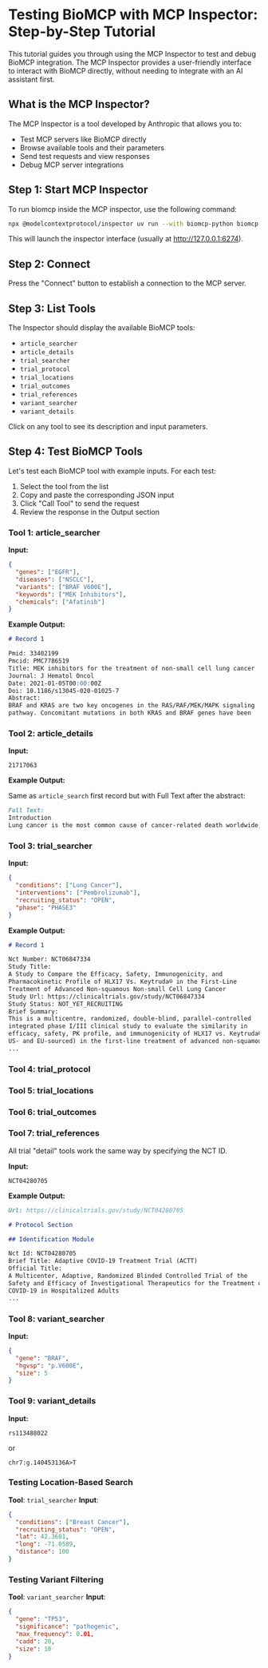 # Testing BioMCP with MCP Inspector: Step-by-Step Tutorial

This tutorial guides you through using the MCP Inspector to test and debug
BioMCP integration. The MCP Inspector provides a user-friendly interface to
interact with BioMCP directly, without needing to integrate with an AI
assistant first.

## What is the MCP Inspector?

The MCP Inspector is a tool developed by Anthropic that allows you to:

- Test MCP servers like BioMCP directly
- Browse available tools and their parameters
- Send test requests and view responses
- Debug MCP server integrations

## Step 1: Start MCP Inspector

To run biomcp inside the MCP inspector, use the following command:

```bash
npx @modelcontextprotocol/inspector uv run --with biomcp-python biomcp run
```

This will launch the inspector interface (usually at http://127.0.0.1:6274).

## Step 2: Connect

Press the "Connect" button to establish a connection to the MCP server.

## Step 3: List Tools

The Inspector should display the available BioMCP tools:

- `article_searcher`
- `article_details`
- `trial_searcher`
- `trial_protocol`
- `trial_locations`
- `trial_outcomes`
- `trial_references`
- `variant_searcher`
- `variant_details`

Click on any tool to see its description and input parameters.

## Step 4: Test BioMCP Tools

Let's test each BioMCP tool with example inputs. For each test:

1. Select the tool from the list
2. Copy and paste the corresponding JSON input
3. Click "Call Tool" to send the request
4. Review the response in the Output section

### Tool 1: article_searcher

**Input:**

```json
{
  "genes": ["EGFR"],
  "diseases": ["NSCLC"],
  "variants": ["BRAF V600E"],
  "keywords": ["MEK Inhibitors"],
  "chemicals": ["Afatinib"]
}
```

**Example Output:**

```markdown
# Record 1

Pmid: 33402199
Pmcid: PMC7786519
Title: MEK inhibitors for the treatment of non-small cell lung cancer
Journal: J Hematol Oncol
Date: 2021-01-05T00:00:00Z
Doi: 10.1186/s13045-020-01025-7
Abstract:
BRAF and KRAS are two key oncogenes in the RAS/RAF/MEK/MAPK signaling
pathway. Concomitant mutations in both KRAS and BRAF genes have been
```

### Tool 2: article_details

**Input:**

```text
21717063
```

**Example Output:**

Same as `article_search` first record but with Full Text after the abstract:

```markdown
Full Text:
Introduction
Lung cancer is the most common cause of cancer-related death worldwide,...
```

### Tool 3: trial_searcher

**Input:**

```json
{
  "conditions": ["Lung Cancer"],
  "interventions": ["Pembrolizumab"],
  "recruiting_status": "OPEN",
  "phase": "PHASE3"
}
```

**Example Output:**

```markdown
# Record 1

Nct Number: NCT06847334
Study Title:
A Study to Compare the Efficacy, Safety, Immunogenicity, and
Pharmacokinetic Profile of HLX17 Vs. Keytruda® in the First-Line
Treatment of Advanced Non-squamous Non-small Cell Lung Cancer
Study Url: https://clinicaltrials.gov/study/NCT06847334
Study Status: NOT_YET_RECRUITING
Brief Summary:
This is a multicentre, randomized, double-blind, parallel-controlled
integrated phase I/III clinical study to evaluate the similarity in
efficacy, safety, PK profile, and immunogenicity of HLX17 vs. Keytruda®(
US- and EU-sourced) in the first-line treatment of advanced non-squamous
...
```

### Tool 4: trial_protocol

### Tool 5: trial_locations

### Tool 6: trial_outcomes

### Tool 7: trial_references

All trial "detail" tools work the same way by specifying the NCT ID.

**Input:**

```text
NCT04280705
```

**Example Output:**

```markdown
Url: https://clinicaltrials.gov/study/NCT04280705

# Protocol Section

## Identification Module

Nct Id: NCT04280705
Brief Title: Adaptive COVID-19 Treatment Trial (ACTT)
Official Title:
A Multicenter, Adaptive, Randomized Blinded Controlled Trial of the
Safety and Efficacy of Investigational Therapeutics for the Treatment of
COVID-19 in Hospitalized Adults
...
```

### Tool 8: variant_searcher

**Input:**

```json
{
  "gene": "BRAF",
  "hgvsp": "p.V600E",
  "size": 5
}
```

### Tool 9: variant_details

**Input:**

```text
rs113488022
```

or

```text
chr7:g.140453136A>T
```

### Testing Location-Based Search

**Tool**: `trial_searcher`
**Input**:

```json
{
  "conditions": ["Breast Cancer"],
  "recruiting_status": "OPEN",
  "lat": 42.3601,
  "long": -71.0589,
  "distance": 100
}
```

### Testing Variant Filtering

**Tool**: `variant_searcher`
**Input**:

```json
{
  "gene": "TP53",
  "significance": "pathogenic",
  "max_frequency": 0.01,
  "cadd": 20,
  "size": 10
}
```
